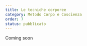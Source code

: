 ```yaml
---
title: Le tecniche corporee
category: Metodo Corpo e Coscienza
order: 7
status: pubblicato
---
```


Coming soon

